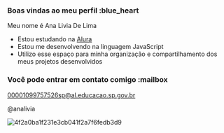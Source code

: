 ### Boas vindas ao meu perfil :blue_heart

Meu nome é Ana Livia De Lima

- Estou estudando na [Alura](https://www.alura.com.br)
- Estou me desenvolvendo na linguagem JavaScript
- Utilizo esse espaço para minha organização e compartilhamento dos meus projetos desenvolvidos

### Você pode entrar em contato comigo :mailbox

00001099757526sp@al.educacao.sp.gov.br

@analivia

![4f2a0ba1f231e3cb041f2a7f6fedb3d9](https://github.com/user-attachments/assets/8ad4c311-2e55-4c1e-807c-b10f89a936aa)
